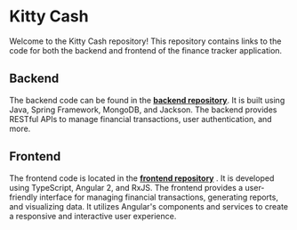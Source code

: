 # Kitty Cash

Welcome to the Kitty Cash repository! This repository contains links to the code for both the backend and frontend of the finance tracker application.

## Backend
The backend code can be found in the [**backend repository**](https://github.com/lacrimae/finance-tracker-be). It is built using Java, Spring Framework, MongoDB, and Jackson. The backend provides RESTful APIs to manage financial transactions, user authentication, and more.

## Frontend
The frontend code is located in the [**frontend repository**](https://github.com/lacrimae/finance-tracker-fe) . It is developed using TypeScript, Angular 2, and RxJS. The frontend provides a user-friendly interface for managing financial transactions, generating reports, and visualizing data. It utilizes Angular's components and services to create a responsive and interactive user experience.
